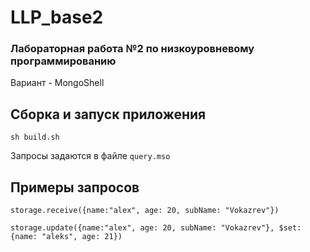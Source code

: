 # LLP_base2

### Лабораторная работа №2 по низкоуровневому программированию

Вариант - MongoShell

## Сборка и запуск приложения
`sh build.sh`

Запросы задаются в файле `query.mso`

## Примеры запросов
`storage.receive({name:"alex", age: 20, subName: "Vokazrev"})`

`storage.update({name:"alex", age: 20, subName: "Vokazrev"}, $set:{name: "aleks", age: 21})`

